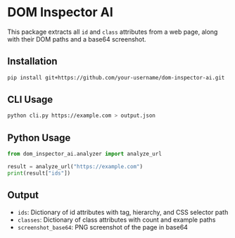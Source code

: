 # DOM Inspector AI

This package extracts all `id` and `class` attributes from a web page, along with their DOM paths and a base64 screenshot.

## Installation
```bash
pip install git+https://github.com/your-username/dom-inspector-ai.git
```

## CLI Usage
```bash
python cli.py https://example.com > output.json
```

## Python Usage
```python
from dom_inspector_ai.analyzer import analyze_url

result = analyze_url("https://example.com")
print(result["ids"])
```

## Output
- `ids`: Dictionary of id attributes with tag, hierarchy, and CSS selector path
- `classes`: Dictionary of class attributes with count and example paths
- `screenshot_base64`: PNG screenshot of the page in base64
